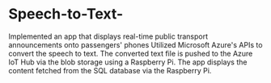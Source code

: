# Speech-to-Text-

Implemented an app that displays real-time public transport announcements onto passengers' phones
Utilized Microsoft Azure's APIs to convert the speech to text. The converted text file is pushed to the Azure IoT Hub via the blob storage using a Raspberry Pi. 
The app displays the content fetched from the SQL database via the Raspberry Pi. 
